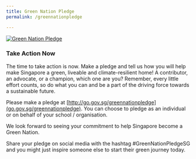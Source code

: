 ```yaml
---
title: Green Nation Pledge
permalink: /greennationpledge

---
```

<a href="http://go.gov.sg/greennationpledge"><img src="/images/GNPWebBanner.png" alt="Green Nation Pledge"></a>


### Take Action Now 

The time to take action is now. Make a pledge and tell us how you will help make Singapore a green, liveable and climate-resilient home! A contributor, an advocate, or a champion, which one are you? Remember, every little effort counts, so do what you can and be a part of the driving force towards a sustainable future.

Please make a pledge at [http://go.gov.sg/greennationpledge](go.gov.sg/greennationpledge). You can choose to pledge as an individual or on behalf of your school / organisation. 

We look forward to seeing your commitment to help Singapore become a Green Nation.

Share your pledge on social media with the hashtag #GreenNationPledgeSG and you might just inspire someone else to start their green journey today. 
